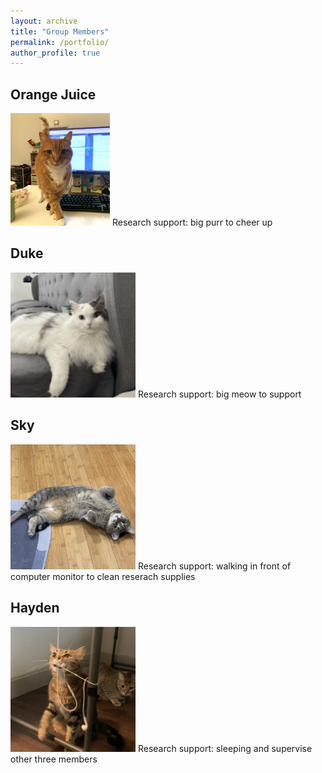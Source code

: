 ```yaml
---
layout: archive
title: "Group Members"
permalink: /portfolio/
author_profile: true
---
```



## Orange Juice 
<img src='/images/Image_OJ.png'>
Research support: big purr to cheer up 

## Duke 
<img src='/images/Image_dudud.png'>
Research support: big meow to support

## Sky
<img src='/images/Image_huihui2.png'>
Research support: walking in front of computer monitor to clean reserach supplies

## Hayden
<img src='/images/Image_ruan2.png'>
Research support: sleeping and supervise other three members
